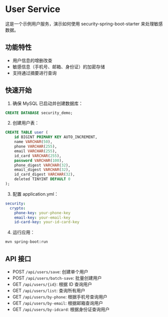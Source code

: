 # User Service

这是一个示例用户服务，演示如何使用 security-spring-boot-starter 来处理敏感数据。

## 功能特性

- 用户信息的增删改查
- 敏感信息（手机号、邮箱、身份证）的加密存储
- 支持通过摘要进行查询

## 快速开始

1. 确保 MySQL 已启动并创建数据库：

```sql
CREATE DATABASE security_demo;
```

2. 创建用户表：

```sql
CREATE TABLE user (
    id BIGINT PRIMARY KEY AUTO_INCREMENT,
    name VARCHAR(50),
    phone VARCHAR(255),
    email VARCHAR(255),
    id_card VARCHAR(255),
    password VARCHAR(100),
    phone_digest VARCHAR(32),
    email_digest VARCHAR(32),
    id_card_digest VARCHAR(32),
    deleted TINYINT DEFAULT 0
);
```

3. 配置 application.yml：

```yaml
security:
  crypto:
    phone-key: your-phone-key
    email-key: your-email-key
    id-card-key: your-id-card-key
```

4. 运行应用：

```bash
mvn spring-boot:run
```

## API 接口

- POST `/api/users/save`: 创建单个用户
- POST `/api/users/batch-save`: 批量创建用户
- GET `/api/users/{id}`: 根据 ID 查询用户
- GET `/api/users/list`: 查询所有用户
- GET `/api/users/by-phone`: 根据手机号查询用户
- GET `/api/users/by-email`: 根据邮箱查询用户
- GET `/api/users/by-idcard`: 根据身份证查询用户
